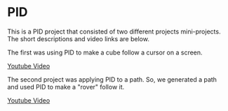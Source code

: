 # PID
This is a PID project that consisted of two different projects mini-projects. The short descriptions and video links are below.


The first was using PID to make a cube follow a cursor on a screen.

[Youtube Video](https://www.youtube.com/watch?v=H8svfGIrk2A)

The second project was applying PID to a path. So, we generated a path and used PID to make a "rover" follow it. 

[Youtube Video](https://www.youtube.com/watch?v=FcqC7_v8G-M)
